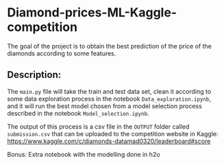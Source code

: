 # Diamond-prices-ML-Kaggle-competition

The goal of the project is to obtain the best prediction of the price of the diamonds according to some features.

## Description:

The `main.py` file will take the train and test data set, clean it according to some data exploration process in the notebook `Data_exploration.ipynb`, and it will run the best model chosen from a model selection process described in the notebook `Model_selection.ipynb`. 

The output of this process is a csv file in the `OUTPUT` folder called `submission.csv` that can be uploaded to the competition website in Kaggle: https://www.kaggle.com/c/diamonds-datamad0320/leaderboard#score

Bonus: Extra notebook with the modelling done in h2o